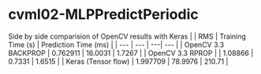 # cvml02-MLPPredictPeriodic
Side by side comparision of OpenCV results with Keras
|     | RMS | Training Time (s) | Prediction Time (ms) |
| --- | --- | ---| --- |
| OpenCV 3.3 BACKPROP | 0.762911 | 16.0031 | 1.7267 |
| OpenCV 3.3 RPROP |  | 1.08866 | 0.7331 | 1.6515 |
| Keras (Tensor flow) | 1.997709  | 78.9976 | 210.71 |
